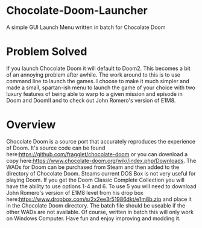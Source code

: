 # Chocolate-Doom-Launcher
A simple GUI Launch Menu written in batch for Chocolate Doom

# Problem Solved
If you launch Chocolate Doom it will default to Doom2. This becomes a bit of an annoying problem after awhile. The work around to this is to use command line to launch the games. I choose to make it much simpler and made a small, spartan-ish menu to launch the game of your choice with two luxury features of being able to warp to a given mission and episode in Doom and DoomII and to check out John Romero's version of E1M8. 

# Overview
Chocolate Doom is a source port that accurately reproduces the experience of Doom. It's source code can be found here:https://github.com/fragglet/chocolate-doom or you can download a copy here:https://www.chocolate-doom.org/wiki/index.php/Downloads. The WADs for Doom can be purchased from Steam and then added to the directory of Chocolate Doom. Steams current DOS Box is not very useful for playing Doom. If you get the Doom Classic Complete Collection you will have the ability to use options 1-4 and 6. To use 5 you will need to download John Romero's version of E1M8 level from his drop box here:https://www.dropbox.com/s/2x2ee3r51986dkt/e1m8b.zip and place it in the Chocolate Doom directory. The batch file should be useable if the other WADs are not available. Of course, written in batch this will only work on Windows Computer. Have fun and enjoy improving and modding it.
